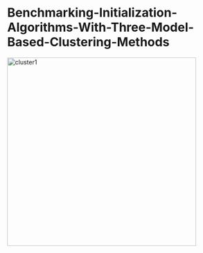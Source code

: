 # Benchmarking-Initialization-Algorithms-With-Three-Model-Based-Clustering-Methods
<img width="436" alt="cluster1" src="https://github.com/YoshaM09/Benchmarking-Initialization-Algorithms-With-Three-Model-Based-Clustering-Methods/assets/105993890/e3099aa2-06e8-4eda-9697-cc89045bc654">
